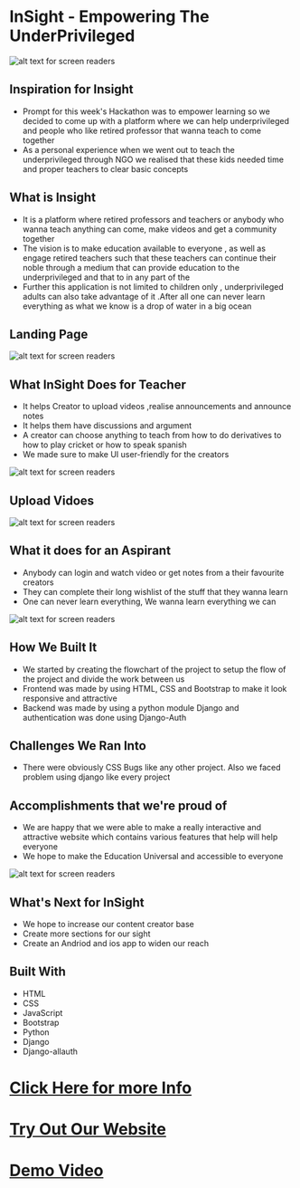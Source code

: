 # **InSight** - Empowering The UnderPrivileged

![alt text for screen readers](/Images/Thumbnail.png "Logo")

## Inspiration for Insight
- Prompt for this week's Hackathon was to empower learning so we decided to come up with a platform where we can help underprivileged and people who like retired professor that wanna teach to come together 
- As a personal experience when we went out to teach the underprivileged through NGO we realised that these kids needed time and proper teachers to clear basic concepts

## What is Insight 
-  It is a platform where retired professors and teachers or anybody who wanna teach anything can come, make videos and get a community together 
- The vision is to make education available to everyone , as well as engage retired teachers such that these teachers can continue their noble through a medium that can provide education to the underprivileged and that to in any part of the 
- Further this application is not limited to children only , underprivileged adults can also take advantage of it .After all one can never learn everything as what we know is a drop of water in a big ocean

## Landing Page
![alt text for screen readers](/Images/Landing.png "Landing Page")

## What InSight Does for Teacher
-  It helps Creator to upload videos ,realise announcements and announce notes 
- It helps them have discussions and argument
-  A creator can choose anything to teach from how to do derivatives to how to play cricket or how to speak spanish
- We made sure to make UI user-friendly for the creators 

![alt text for screen readers](/Images/CreateU.png "Landing Page")
## Upload Vidoes
![alt text for screen readers](/Images/Created.png "Landing Page")

## What it does for an Aspirant
- Anybody can login and watch video or get notes from a their favourite creators 
- They can complete their long wishlist of the stuff that they wanna learn
- One can never learn everything, We wanna learn everything we can 

![alt text for screen readers](/Images/Lessons.png "Landing Page")

## How We Built It
- We started by creating the flowchart of the project to setup the flow of the project and divide the work between us
- Frontend was made by using HTML, CSS and Bootstrap to make it look responsive and attractive
-  Backend was made by using a python module Django and authentication was done using Django-Auth

## Challenges We Ran Into
- There were obviously CSS Bugs like any other project. Also we faced problem using django like every project


## Accomplishments that we're proud of 
-  We are happy that we were able to make a really interactive and attractive website which contains various features that help will help everyone
-  We hope to make the Education Universal and accessible to everyone

![alt text for screen readers](/Images/Sign.png "Landing Page")


## What's Next for InSight
- We hope to increase our content creator base
- Create more sections for our sight
- Create an Andriod and ios app to widen our reach





## Built With
- HTML
- CSS
- JavaScript
- Bootstrap
- Python
- Django
- Django-allauth 

# [Click Here for more Info](https://docs.google.com/presentation/d/1FypVeEklLnRsL864HKcqMmB6-KVpVqulasTO1-LxCcw/edit?usp=sharing)
# [Try Out Our Website](https://insight-edu.netlify.app/)
# [Demo Video](https://www.youtube.com/watch?v=M3YSvxOysQI)